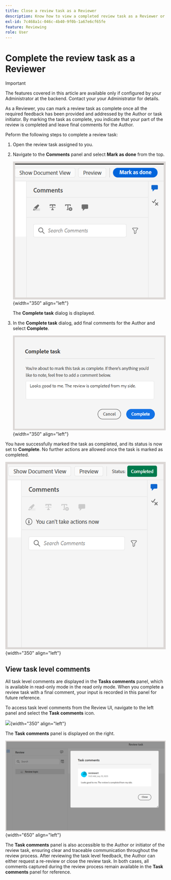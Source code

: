 ```yaml
---
title: Close a review task as a Reviewer
description: Know how to view a completed review task as a Reviewer or an author in AEM Guides.
exl-id: 7c468a1c-046c-4b40-9f0b-1a67e6cf65fe
feature: Reviewing 
role: User
---
```

# Complete the review task as a Reviewer

>[!IMPORTANT]
>
> The features covered in this article are available only if configured by your Administrator at the backend. Contact your your Administrator for details. 

As a Reviewer, you can mark a review task as complete once all the required feedback has been provided and addressed by the Author or task initiator. By marking the task as complete, you indicate that your part of the review is completed and leave final comments for the Author.

Peform the following steps to complete a review task:

1. Open the review task assigned to you.
2. Navigate to the **Comments** panel and select **Mark as done** from the top. 

    ![](images/review-task-mark-as-done.png){width="350" align="left"}

    The **Complete task** dialog is displayed.
3. In the **Complete task** dialog, add final comments for the Author and select **Complete**. 

     ![](images/complete-task-dialog.png){width="350" align="left"}

You have successfully marked the task as completed, and its status is now set to **Complete**. No further actions are allowed once the task is marked as completed. 

![](images/task-completed-status.png){width="350" align="left"}

## View task level comments

All task level comments are displayed in the **Tasks comments** panel, which is available in read-only mode in the read only mode. When you complete a review task with a final comment, your input is recorded in this panel for future reference. 

To access task level comments from the Review UI, navigate to the left panel and select the **Task comments** icon. 

![](images/task-comments-icon){width="350" align="left"}

The **Task comments** panel is displayed on the right.

![](images/task-comments-reviewer.png){width="650" align="left"}

The **Task comments** panel is also accessible to the Author or initiator of the review task, ensuring clear and traceable communication throughout the review process. After reviewing the task level feedback, the Author can either request a re-review or close the review task. In both cases, all comments captured during the review process remain available in the **Task comments** panel for reference.

